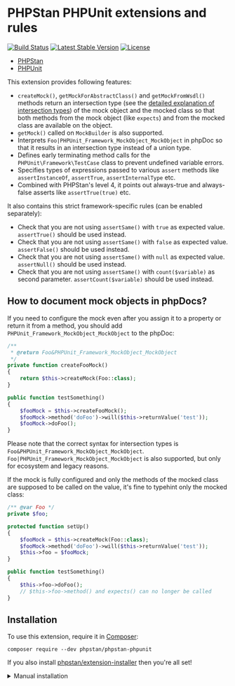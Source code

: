 # PHPStan PHPUnit extensions and rules

[![Build Status](https://travis-ci.com/phpstan/phpstan-phpunit.svg?branch=master)](https://travis-ci.com/phpstan/phpstan-phpunit)
[![Latest Stable Version](https://poser.pugx.org/phpstan/phpstan-phpunit/v/stable)](https://packagist.org/packages/phpstan/phpstan-phpunit)
[![License](https://poser.pugx.org/phpstan/phpstan-phpunit/license)](https://packagist.org/packages/phpstan/phpstan-phpunit)

* [PHPStan](https://phpstan.org/)
* [PHPUnit](https://phpunit.de)

This extension provides following features:

* `createMock()`, `getMockForAbstractClass()` and `getMockFromWsdl()` methods return an intersection type (see the [detailed explanation of intersection types](https://phpstan.org/blog/union-types-vs-intersection-types)) of the mock object and the mocked class so that both methods from the mock object (like `expects`) and from the mocked class are available on the object.
* `getMock()` called on `MockBuilder` is also supported.
* Interprets `Foo|PHPUnit_Framework_MockObject_MockObject` in phpDoc so that it results in an intersection type instead of a union type.
* Defines early terminating method calls for the `PHPUnit\Framework\TestCase` class to prevent undefined variable errors.
* Specifies types of expressions passed to various `assert` methods like `assertInstanceOf`, `assertTrue`, `assertInternalType` etc.
* Combined with PHPStan's level 4, it points out always-true and always-false asserts like `assertTrue(true)` etc.

It also contains this strict framework-specific rules (can be enabled separately):

* Check that you are not using `assertSame()` with `true` as expected value. `assertTrue()` should be used instead.
* Check that you are not using `assertSame()` with `false` as expected value. `assertFalse()` should be used instead.
* Check that you are not using `assertSame()` with `null` as expected value. `assertNull()` should be used instead.
* Check that you are not using `assertSame()` with `count($variable)` as second parameter. `assertCount($variable)` should be used instead.

## How to document mock objects in phpDocs?

If you need to configure the mock even after you assign it to a property or return it from a method, you should add `PHPUnit_Framework_MockObject_MockObject` to the phpDoc:

```php
/**
 * @return Foo&PHPUnit_Framework_MockObject_MockObject
 */
private function createFooMock()
{
	return $this->createMock(Foo::class);
}

public function testSomething()
{
	$fooMock = $this->createFooMock();
	$fooMock->method('doFoo')->will($this->returnValue('test'));
	$fooMock->doFoo();
}
```

Please note that the correct syntax for intersection types is `Foo&PHPUnit_Framework_MockObject_MockObject`. `Foo|PHPUnit_Framework_MockObject_MockObject` is also supported, but only for ecosystem and legacy reasons.

If the mock is fully configured and only the methods of the mocked class are supposed to be called on the value, it's fine to typehint only the mocked class:

```php
/** @var Foo */
private $foo;

protected function setUp()
{
	$fooMock = $this->createMock(Foo::class);
	$fooMock->method('doFoo')->will($this->returnValue('test'));
	$this->foo = $fooMock;
}

public function testSomething()
{
	$this->foo->doFoo();
	// $this->foo->method() and expects() can no longer be called
}
```


## Installation

To use this extension, require it in [Composer](https://getcomposer.org/):

```
composer require --dev phpstan/phpstan-phpunit
```

If you also install [phpstan/extension-installer](https://github.com/phpstan/extension-installer) then you're all set!

<details>
  <summary>Manual installation</summary>

If you don't want to use `phpstan/extension-installer`, include extension.neon in your project's PHPStan config:

```
includes:
    - vendor/phpstan/phpstan-phpunit/extension.neon
```

To perform framework-specific checks, include also this file:

```
    - vendor/phpstan/phpstan-phpunit/rules.neon
```

</details>
